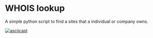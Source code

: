 # WHOIS lookup

A simple python script to find a sites that a individual or company owns.  

[![asciicast](https://asciinema.org/a/uXJiCEXHoBnaxN0nwIRsuI1p7.svg)](https://asciinema.org/a/uXJiCEXHoBnaxN0nwIRsuI1p7)
